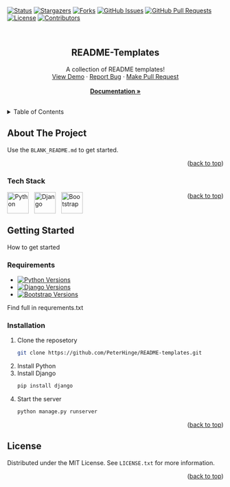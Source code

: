 <a name="readme-top"></a>

[![Status](https://img.shields.io/badge/status-active-success.svg)]()
[![Stargazers](https://img.shields.io/github/stars/peterhinge/README-templates.svg)](https://github.com/peterhinge/README-templates/stargazers)
[![Forks](https://img.shields.io/github/forks/peterhinge/README-templates.svg)](https://github.com/peterhinge/README-templates/network/members)
[![GitHub Issues](https://img.shields.io/github/issues/peterhinge/README-templates.svg)](https://github.com/peterhinge/README-templates/issues)
[![GitHub Pull Requests](https://img.shields.io/github/issues-pr/peterhinge/README-templates.svg)](https://github.com/peterhinge/README-templates/pulls)
[![License](https://img.shields.io/badge/license-MIT-yellow.svg)](https://github.com/peterhinge/README-templates/blob/main/LICENSE)
[![Contributors](https://img.shields.io/github/contributors/peterhinge/README-templates.svg)](https://github.com/peterhinge/README-templates/graphs/contributors)


<br />

<div align="center">

  <h2 align="center">README-Templates</h2>

  <p align="center">
    A collection of README templates!
    <br />
    <a href="https://github.com/peterhinge/README-templates">View Demo</a>
    ·
    <a href="https://github.com/peterhinge/README-templates/issues">Report Bug</a>
    ·
    <a href="https://github.com/peterhinge/README-templates/pulls">Make Pull Request</a>
    <br />
    <br />
    <a href="https://github.com/peterhinge/README-templates"><strong>Documentation »</strong></a>
  </p>
</div>

<br>

<!-- TABLE OF CONTENTS -->
<details>
  <summary>Table of Contents</summary>
  <ol>
    <li>
      <a href="#about-the-project">About The Project</a>
      <ul>
        <li><a href="#tech-stack">Tech Stack</a></li>
      </ul>
    </li>
    <li>
      <a href="#getting-started">Getting Started</a>
      <ul>
        <li><a href="#requirements">Requirements</a></li>
        <li><a href="#installation">Installation</a></li>
      </ul>
    </li>
    <li><a href="#license">License</a></li>
  </ol>
</details>


<!-- ABOUT THE PROJECT -->
## About The Project

Use the `BLANK_README.md` to get started.

<p align="right">(<a href="#readme-top">back to top</a>)</p>


<!-- TECH STACK -->
### Tech Stack

<img align="left" alt="Python" width="50px" style="padding-right:10px;" src="https://cdn.jsdelivr.net/gh/devicons/devicon/icons/python/python-original.svg" />
<img align="left" alt="Django" width="50px" style="padding-right:10px;" src="https://cdn.jsdelivr.net/gh/devicons/devicon/icons/django/django-plain-wordmark.svg" />
<img align="left" alt="Bootstrap" width="50px" style="padding-right:10px;" src="https://cdn.jsdelivr.net/gh/devicons/devicon/icons/bootstrap/bootstrap-plain.svg" />

<!-- find more here: https://devicon.dev/ -->

<p align="right">(<a href="#readme-top">back to top</a>)</p>

<br>

<!-- GETTING STARTED -->
## Getting Started

How to get started


<!-- REQUIREMENTS -->
### Requirements

* [![Python Versions](https://img.shields.io/badge/python-3.10-blue)](https://www.python.org/)
* [![Django Versions](https://img.shields.io/badge/django-4.2-blue)](https://www.djangoproject.com/)
* [![Bootstrap Versions](https://img.shields.io/badge/bootstrap-5.2-blue)](https://getbootstrap.com/)

Find full in requrements.txt


### Installation

1. Clone the reposetory
   ```sh
   git clone https://github.com/PeterHinge/README-templates.git
   ```
2. Install Python
3. Install Django
   ```sh
   pip install django
   ```
4. Start the server 
   ```sh
   python manage.py runserver
   ```

<p align="right">(<a href="#readme-top">back to top</a>)</p>

## License

Distributed under the MIT License. See `LICENSE.txt` for more information.

<p align="right">(<a href="#readme-top">back to top</a>)</p>
